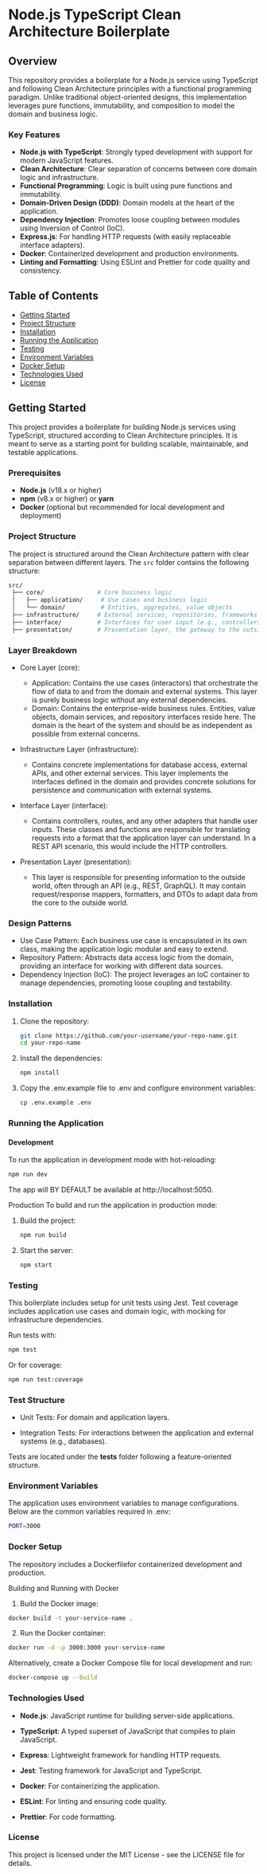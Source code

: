 # Node.js TypeScript Clean Architecture Boilerplate

## Overview

This repository provides a boilerplate for a Node.js service using TypeScript and following Clean Architecture principles with a functional programming paradigm. Unlike traditional object-oriented designs, this implementation leverages pure functions, immutability, and composition to model the domain and business logic.

### Key Features

- **Node.js with TypeScript**: Strongly typed development with support for modern JavaScript features.
- **Clean Architecture**: Clear separation of concerns between core domain logic and infrastructure.
- **Functional Programming**: Logic is built using pure functions and immutability.
- **Domain-Driven Design (DDD)**: Domain models at the heart of the application.
- **Dependency Injection**: Promotes loose coupling between modules using Inversion of Control (IoC).
- **Express.js**: For handling HTTP requests (with easily replaceable interface adapters).
- **Docker**: Containerized development and production environments.
- **Linting and Formatting**: Using ESLint and Prettier for code quality and consistency.

## Table of Contents

- [Getting Started](#getting-started)
- [Project Structure](#project-structure)
- [Installation](#installation)
- [Running the Application](#running-the-application)
- [Testing](#testing)
- [Environment Variables](#environment-variables)
- [Docker Setup](#docker-setup)
- [Technologies Used](#technologies-used)
- [License](#license)

## Getting Started

This project provides a boilerplate for building Node.js services using TypeScript, structured according to Clean Architecture principles. It is meant to serve as a starting point for building scalable, maintainable, and testable applications.

### Prerequisites

- **Node.js** (v18.x or higher)
- **npm** (v8.x or higher) or **yarn**
- **Docker** (optional but recommended for local development and deployment)

### Project Structure

The project is structured around the Clean Architecture pattern with clear separation between different layers. The `src` folder contains the following structure:

```bash
src/
 ├── core/               # Core business logic
 │   ├── application/     # Use cases and business logic
 │   └── domain/          # Entities, aggregates, value objects
 ├── infrastructure/     # External services, repositories, frameworks (e.g., database, API, third party libraries)
 ├── interface/          # Interfaces for user input (e.g., controllers, HTTP request handlers)
 ├── presentation/       # Presentation layer, the gateway to the outside world (e.g., REST APIs)
```
### Layer Breakdown
- Core Layer (core):

    - Application: Contains the use cases (interactors) that orchestrate the flow of data to and from the domain and external systems. This layer is purely business logic without any external dependencies.
    - Domain: Contains the enterprise-wide business rules. Entities, value objects, domain services, and repository interfaces reside here. The domain is the heart of the system and should be as independent as possible from external concerns.

- Infrastructure Layer (infrastructure):

    - Contains concrete implementations for database access, external APIs, and other external services. This layer implements the interfaces defined in the domain and provides concrete solutions for persistence and communication with external systems.
- Interface Layer (interface):

    - Contains controllers, routes, and any other adapters that handle user inputs. These classes and functions are responsible for translating requests into a format that the application layer can understand. In a REST API scenario, this would include the HTTP controllers.
- Presentation Layer (presentation):

    - This layer is responsible for presenting information to the outside world, often through an API (e.g., REST, GraphQL). It may contain request/response mappers, formatters, and DTOs to adapt data from the core to the outside world.

### Design Patterns
- Use Case Pattern: Each business use case is encapsulated in its own class, making the application logic modular and easy to extend.
- Repository Pattern: Abstracts data access logic from the domain, providing an interface for working with different data sources.
- Dependency Injection (IoC): The project leverages an IoC container to manage dependencies, promoting loose coupling and testability.
### Installation
1. Clone the repository:
    ```bash
    git clone https://github.com/your-username/your-repo-name.git
    cd your-repo-name
    ```

2.  Install the dependencies:
    ```bash
    npm install
    ```

3. Copy the .env.example file to .env and configure environment variables:

    ```bash
    cp .env.example .env
    ```

### Running the Application
#### Development
To run the application in development mode with hot-reloading:
```bash
npm run dev 
```

The app will BY DEFAULT be available at http://localhost:5050.

Production
To build and run the application in production mode:

1. Build the project:

    ```bash
    npm run build
    ```

2. Start the server:

    ```bash
    npm start
    ```

### Testing
This boilerplate includes setup for unit tests using Jest. Test coverage includes application use cases and domain logic, with mocking for infrastructure dependencies.

Run tests with:

```bash
npm test
```

Or for coverage:

```bash
npm run test:coverage
```

### Test Structure
- Unit Tests: For domain and application layers.

- Integration Tests: For interactions between the application and external systems (e.g., databases).

Tests are located under the __tests__ folder following a feature-oriented structure.

### Environment Variables
The application uses environment variables to manage configurations. Below are the common variables required in .env:



```bash
PORT=3000
```

### Docker Setup
The repository includes a Dockerfilefor containerized development and production.

Building and Running with Docker

1. Build the Docker image:

```bash
docker build -t your-service-name .
```

2. Run the Docker container:

```bash
docker run -d -p 3000:3000 your-service-name
```

Alternatively, create a Docker Compose file for local development and run:

```bash
docker-compose up --build
```

### Technologies Used
- **Node.js**: JavaScript runtime for building server-side applications.

- **TypeScript**: A typed superset of JavaScript that compiles to plain JavaScript.

- **Express**: Lightweight framework for handling HTTP requests.

- **Jest**: Testing framework for JavaScript and TypeScript.

- **Docker**: For containerizing the application.

- **ESLint**: For linting and ensuring code quality.

- **Prettier**: For code formatting.

### License
This project is licensed under the MIT License - see the LICENSE file for details.